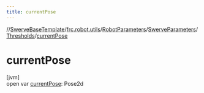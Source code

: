```yaml
---
title: currentPose
---
```

//[SwerveBaseTemplate](../../../../../index.html)/[frc.robot.utils](../../../index.html)/[RobotParameters](../../index.html)/[SwerveParameters](../index.html)/[Thresholds](index.html)/[currentPose](current-pose.html)



# currentPose



[jvm]\
open var [currentPose](current-pose.html): Pose2d




